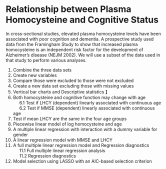 # Relationship between Plasma Homocysteine and Cognitive Status

In cross-sectional studies, elevated plasma homocysteine levels have been associated with poor cognition and dementia. A prospective study used data from the Framingham Study to show that increased plasma homocysteine is an independent risk factor for the development of Alzheimer’s disease (NEJM 2002). We will use a subset of the data used in that study to perform various analyses.  

1. Combine the three data sets
2. Create new variables  
3. Compare those were excluded to those were not excluded
4. Create a new data set excluding those with missing values
5. Vertical bar charts and Descriptive statistics  】
6. Both homocysteine and cognitive function may change with age  
&nbsp;&nbsp;&nbsp;&nbsp; 6.1 Test if LHCY (dependent) linearly associated with continuous age  
&nbsp;&nbsp;&nbsp;&nbsp; 6.2 Test if MMSE (dependent) linearly associated with continuous age  
7. Test if mean LHCY are the same in the four age groups
8. Piecewise linear model of log homocysteine and age
9. A multiple linear regression with interaction with a dummy variable for gender
10. A linear regression model with MMSE and LHCY
11. A full multiple linear regression model and Regression diagnostics  
&nbsp;&nbsp;&nbsp;&nbsp; 11.1 Full multiple linear regression analysis  
&nbsp;&nbsp;&nbsp;&nbsp; 11.2 Regression diagnostics
12. Model selection using LASSO with an AIC-based selection criterion

